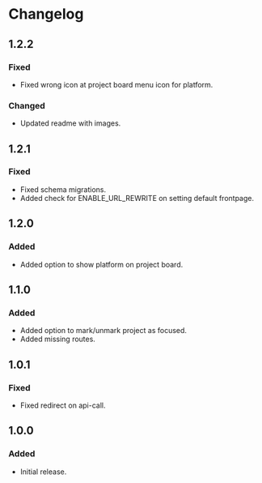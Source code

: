 # Changelog

## 1.2.2

### Fixed
- Fixed wrong icon at project board menu icon for platform.

### Changed
- Updated readme with images.

## 1.2.1

### Fixed
- Fixed schema migrations.
- Added check for ENABLE_URL_REWRITE on setting default frontpage.

## 1.2.0

### Added
- Added option to show platform on project board.

## 1.1.0

### Added
- Added option to mark/unmark project as focused.
- Added missing routes.

## 1.0.1

### Fixed
- Fixed redirect on api-call.

## 1.0.0

### Added
- Initial release.
